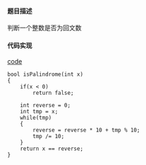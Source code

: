 #### 题目描述
判断一个整数是否为回文数

#### 代码实现

[code](/Math/is_palindrome.cpp)

```
bool isPalindrome(int x)
{
	if(x < 0)
		return false;

	int reverse = 0;
	int tmp = x;
	while(tmp)
	{
		reverse = reverse * 10 + tmp % 10;
		tmp /= 10;
	}
	return x == reverse;
}
```